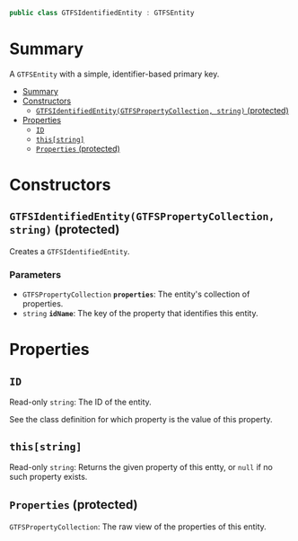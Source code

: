 ```csharp
public class GTFSIdentifiedEntity : GTFSEntity
```

# Summary
A `GTFSEntity` with a simple, identifier-based primary key.

- [Summary](#summary)
- [Constructors](#constructors)
  - [`GTFSIdentifiedEntity(GTFSPropertyCollection, string)` (protected)](#gtfsidentifiedentitygtfspropertycollection-string-protected)
- [Properties](#properties)
  - [`ID`](#id)
  - [`this[string]`](#thisstring)
  - [`Properties` (protected)](#properties-protected)



# Constructors


## `GTFSIdentifiedEntity(GTFSPropertyCollection, string)` (protected)
Creates a `GTFSIdentifiedEntity`.

### Parameters
* `GTFSPropertyCollection` **`properties`**: The entity's collection of properties.
* `string` **`idName`**: The key of the property that identifies this entity.



# Properties


## `ID`
Read-only `string`: The ID of the entity.

See the class definition for which property is the value of this property.


## `this[string]`
Read-only `string`: Returns the given property of this entty, or `null` if no such property exists.


## `Properties` (protected)
`GTFSPropertyCollection`: The raw view of the properties of this entity.